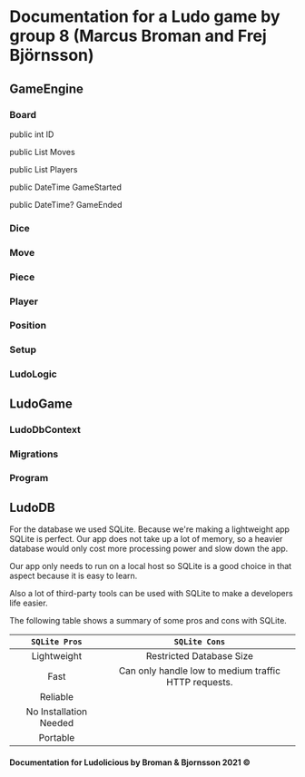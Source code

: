 # Documentation for a Ludo game by group 8 (Marcus Broman and Frej Björnsson) 

## GameEngine
### Board
public int ID

public List<Move> Moves
  
public List<Player> Players
  
public DateTime GameStarted

public DateTime? GameEnded

### Dice
### Move
###  Piece
### Player
### Position
### Setup
### LudoLogic

## LudoGame
### LudoDbContext
### Migrations
### Program

## LudoDB

For the database we used SQLite. Because we're making a lightweight app SQLite is perfect. Our app does not take up a lot of memory, so a heavier database would only cost more processing power and slow down the app.

Our app only needs to run on a local host so SQLite is a good choice in that aspect because it is easy to learn. 

Also a lot of third-party tools can be used with SQLite to make a developers life easier. 

The following table shows a summary of some pros and cons with SQLite.

| `SQLite Pros`           | `SQLite Cons`                                         | 
| :-------------:         |:-------------:                                        | 
| Lightweight             | Restricted Database Size                              | 
| Fast                    | Can only handle low to medium traffic HTTP requests.  |
| Reliable                |                                                       |
| No Installation Needed  |                                                       |
| Portable                |                                                       |


#### Documentation for Ludolicious by Broman & Bjornsson 2021 ©

